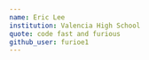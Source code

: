 ```yaml
---
name: Eric Lee
institution: Valencia High School
quote: code fast and furious
github_user: furioe1
---
```

